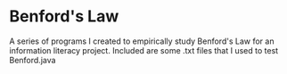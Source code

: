 # Benford's Law
A series of programs I created to empirically study Benford's Law for an information literacy project.
Included are some .txt files that I used to test Benford.java
